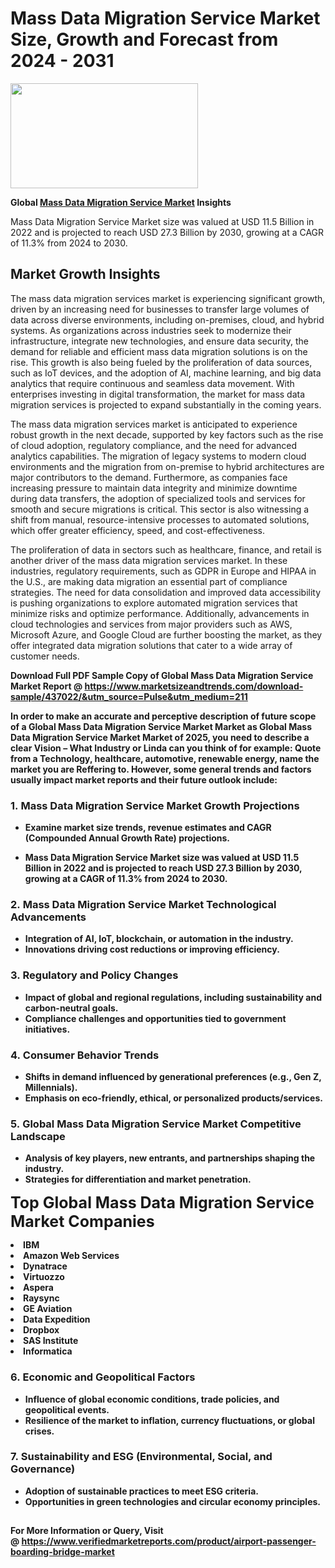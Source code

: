 <H1>Mass Data Migration Service Market Size, Growth and Forecast from 2024 - 2031</H1><img class="aligncenter size-medium wp-image-584254" src="https://thirdeyenews.in/wp-content/uploads/2024/09/Global-Market-Research-300x168.jpeg" alt="" width="300" height="168" /><p><strong>Global&nbsp;<a href="https://www.marketsizeandtrends.com/download-sample/437022/&amp;utm_source=Pulse&amp;utm_medium=211">Mass Data Migration Service Market</a> Insights</strong></p><p>Mass Data Migration Service Market size was valued at USD 11.5 Billion in 2022 and is projected to reach USD 27.3 Billion by 2030, growing at a CAGR of 11.3% from 2024 to 2030.</p><p><h2>Market Growth Insights</h2> <p>The mass data migration services market is experiencing significant growth, driven by an increasing need for businesses to transfer large volumes of data across diverse environments, including on-premises, cloud, and hybrid systems. As organizations across industries seek to modernize their infrastructure, integrate new technologies, and ensure data security, the demand for reliable and efficient mass data migration solutions is on the rise. This growth is also being fueled by the proliferation of data sources, such as IoT devices, and the adoption of AI, machine learning, and big data analytics that require continuous and seamless data movement. With enterprises investing in digital transformation, the market for mass data migration services is projected to expand substantially in the coming years.</p> <p><strong></strong></p> <p>The mass data migration services market is anticipated to experience robust growth in the next decade, supported by key factors such as the rise of cloud adoption, regulatory compliance, and the need for advanced analytics capabilities. The migration of legacy systems to modern cloud environments and the migration from on-premise to hybrid architectures are major contributors to the demand. Furthermore, as companies face increasing pressure to maintain data integrity and minimize downtime during data transfers, the adoption of specialized tools and services for smooth and secure migrations is critical. This sector is also witnessing a shift from manual, resource-intensive processes to automated solutions, which offer greater efficiency, speed, and cost-effectiveness.</p> <p>The proliferation of data in sectors such as healthcare, finance, and retail is another driver of the mass data migration services market. In these industries, regulatory requirements, such as GDPR in Europe and HIPAA in the U.S., are making data migration an essential part of compliance strategies. The need for data consolidation and improved data accessibility is pushing organizations to explore automated migration services that minimize risks and optimize performance. Additionally, advancements in cloud technologies and services from major providers such as AWS, Microsoft Azure, and Google Cloud are further boosting the market, as they offer integrated data migration solutions that cater to a wide array of customer needs.</p> <p><strong></p><p><span class=""><strong>Download Full PDF Sample Copy of Global Mass Data Migration Service Market Report</strong> @ <a href="https://www.marketsizeandtrends.com/download-sample/437022/&amp;utm_source=Pulse&amp;utm_medium=211" target="_blank">https://www.marketsizeandtrends.com/download-sample/437022/&amp;utm_source=Pulse&amp;utm_medium=211</a></span></p><p>In order to make an accurate and perceptive description of future scope of a Global&nbsp;Mass Data Migration Service Market Market as Global&nbsp;Mass Data Migration Service Market Market of 2025, you need to describe a clear Vision &ndash; What Industry or Linda can you think of for example: Quote from a Technology, healthcare, automotive, renewable energy, name the market you are Reffering to. However, some general trends and factors usually impact market reports and their future outlook include:</p><h3>1.&nbsp;<strong>Mass Data Migration Service Market Growth Projections</strong></h3><ul><li>Examine market size trends, revenue estimates and CAGR (Compounded Annual Growth Rate) projections.</li><li><p>Mass Data Migration Service Market size was valued at USD 11.5 Billion in 2022 and is projected to reach USD 27.3 Billion by 2030, growing at a CAGR of 11.3% from 2024 to 2030.</p></li></ul><h3>2.&nbsp;<strong>Mass Data Migration Service Market Technological Advancements</strong></h3><ul><li>Integration of AI, IoT, blockchain, or automation in the industry.</li><li>Innovations driving cost reductions or improving efficiency.</li></ul><h3>3.&nbsp;<strong>Regulatory and Policy Changes</strong></h3><ul><li>Impact of global and regional regulations, including sustainability and carbon-neutral goals.</li><li>Compliance challenges and opportunities tied to government initiatives.</li></ul><h3>4.&nbsp;<strong>Consumer Behavior Trends</strong></h3><ul><li>Shifts in demand influenced by generational preferences (e.g., Gen Z, Millennials).</li><li>Emphasis on eco-friendly, ethical, or personalized products/services.</li></ul><h3>5.&nbsp;<strong>Global Mass Data Migration Service Market Competitive Landscape</strong></h3><ul><li>Analysis of key players, new entrants, and partnerships shaping the industry.</li><li>Strategies for differentiation and market penetration.</li></ul><p data-pm-slice="1 1 []"><span style="color: inherit; font-family: inherit; font-size: 25px;">Top Global Mass Data Migration Service Market Companies</span></p><div class="" data-test-id=""><p><li>IBM</li><li> Amazon Web Services</li><li> Dynatrace</li><li> Virtuozzo</li><li> Aspera</li><li> Raysync</li><li> GE Aviation</li><li> Data Expedition</li><li> Dropbox</li><li> SAS Institute</li><li> Informatica</li></p></div><h3>6.&nbsp;<strong>Economic and Geopolitical Factors</strong></h3><ul><li>Influence of global economic conditions, trade policies, and geopolitical events.</li><li>Resilience of the market to inflation, currency fluctuations, or global crises.</li></ul><h3>7.&nbsp;<strong>Sustainability and ESG (Environmental, Social, and Governance)</strong></h3><ul><li>Adoption of sustainable practices to meet ESG criteria.</li><li>Opportunities in green technologies and circular economy principles.</li></ul><h2><strong style="font-size: 14px;">For More Information or Query, Visit @&nbsp;</strong><a style="background-color: #ffffff; font-size: 14px;" href="https://www.marketsizeandtrends.com/report/mass-data-migration-service-market/" target="_blank">https://www.verifiedmarketreports.com/product/airport-passenger-boarding-bridge-market</a></h2>

